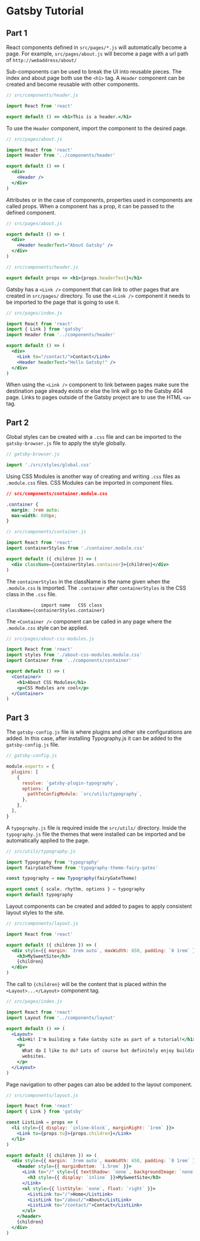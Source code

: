 # Gatsby Tutorial

## Part 1

React components defined in `src/pages/*.js` will automatically become a page.
For example, `src/pages/about.js` will become a page with a url path of `http://webaddress/about/`

Sub-components can be used to break the UI into reusable pieces.
The index and about page both use the `<h1>` tag. A `Header` component can be created and become reusable with other components.

```jsx
// src/components/header.js

import React from 'react'

export default () => <h1>This is a header.</h1>
```

To use the `Header` component, import the component to the desired page.

```jsx
// src/pages/about.js

import React from 'react'
import Header from '../components/header'

export default () => (
  <div>
    <Header />
  </div>
)
```

Attributes or in the case of components, properties used in components are called props. When a component has a prop, it can be passed to the defined component.
```jsx
// src/pages/about.js

export default () => (
  <div>
    <Header headerText="About Gatsby" />
  </div>
)
```
```jsx
// src/components/header.js

export default props => <h1>{props.headerText}</h1>
```

Gatsby has a `<Link />` component that can link to other pages that are created in `src/pages/` directory.
To use the `<Link />` component it needs to be imported to the page that is going to use it.
```jsx
// src/pages/index.js

import React from 'react'
import { Link } from 'gatsby'
import Header from '../components/header'

export default () => (
  <div>
    <Link to="/contact/">Contact</Link>
    <Header headerText="Hello Gatsby!" />
  </div>
)
```
When using the `<Link />` component to link between pages make sure the destination page already exists or else the link will go to the Gatsby 404 page.
Links to pages outside of the Gatsby project are to use the HTML `<a>` tag.

## Part 2
Global styles can be created with a `.css` file and can be imported to the `gatsby-browser.js` file to apply the style globally.
```javascript
// gatsby-browser.js

import './src/styles/global.css'
```
Using CSS Modules is another way of creating and writing `.css` files as `.module.css` files. CSS Modules can be imported in component files.
```css
// src/components/container.module.css

.container {
  margin: 3rem auto;
  max-width: 600px;
}
```
```jsx
// src/components/container.js

import React from 'react'
import containerStyles from './container.module.css'

export default ({ children }) => (
  <div className={containerStyles.container}>{children}</div>
)
```
The `containerStyles` in the className is the name given when the `.module.css` is imported. The `.container` after `containerStyles` is the CSS class in the `.css` file.
```
             import name   CSS class
className={containerStyles.container}
```
The `<Container />` component can be called in any page where the `.module.css` style can be applied.
```jsx
// src/pages/about-css-modules.js

import React from 'react'
import styles from './about-css-modules.module.css'
import Container from '../components/container'

export default () => (
  <Container>
    <h1>About CSS Modules</h1>
    <p>CSS Modules are cool</p>
  </Container>
)
```

## Part 3
The `gatsby-config.js` file is where plugins and other site configurations are added.
In this case, after installing Typography.js it can be added to the `gatsby-config.js` file.
```javascript
// gatsby-config.js

module.exports = {
  plugins: [
    {
      resolve: `gatsby-plugin-typography`,
      options: {
        pathToConfigModule: `src/utils/typography`,
      },
    },
  ],
}
```
A `typography.js` file is required inside the `src/utils/` directory.
Inside the `typography.js` file the themes that were installed can be imported and be automatically applied to the page.
```javascript
// src/utils/typography.js

import Typography from 'typography'
import fairyGateTheme from 'typography-theme-fairy-gates'

const typography = new Typography(fairyGateTheme)

export const { scale, rhythm, options } = typography
export default typography
```
Layout components can be created and added to pages to apply consistent layout styles to the site.
```jsx
// src/components/layout.js

import React from 'react'

export default ({ children }) => (
  <div style={{ margin: `3rem auto`, maxWidth: 650, padding: `0 1rem` }}>
    <h3>MySweetSite</h3>
    {children}
  </div>
)
```
The call to `{children}` will be the content that is placed within the `<Layout>...</Layout>` component tag.
```jsx
// src/pages/index.js

import React from 'react'
import Layout from '../components/layout'

export default () => (
  <Layout>
    <h1>Hi! I'm building a fake Gatsby site as part of a tutorial!</h1>
    <p>
      What do I like to do? Lots of course but definitely enjoy building
      websites.
    </p>
  </Layout>
)
```

Page navigation to other pages can also be added to the layout component.
```jsx
// src/components/layout.js

import React from 'react'
import { Link } from 'gatsby'

const ListLink = props => (
  <li style={{ display: `inline-block`, marginRight: `1rem` }}>
    <Link to={props.to}>{props.children}</Link>
  </li>
)

export default ({ children }) => (
  <div style={{ margin: `3rem auto`, maxWidth: 650, padding: `0 1rem` }}>
    <header style={{ marginBottom: `1.5rem` }}>
      <Link to="/" style={{ textShadow: `none`, backgroundImage: `none` }}>
        <h3 style={{ display: `inline` }}>MySweetSite</h3>
      </Link>
      <ul style={{ listStyle: `none`, float: `right` }}>
        <ListLink to="/">Home</ListLink>
        <ListLink to="/about/">About</ListLink>
        <ListLink to="/contact/">Contact</ListLink>
      </ul>
    </header>
    {children}
  </div>
)
```
